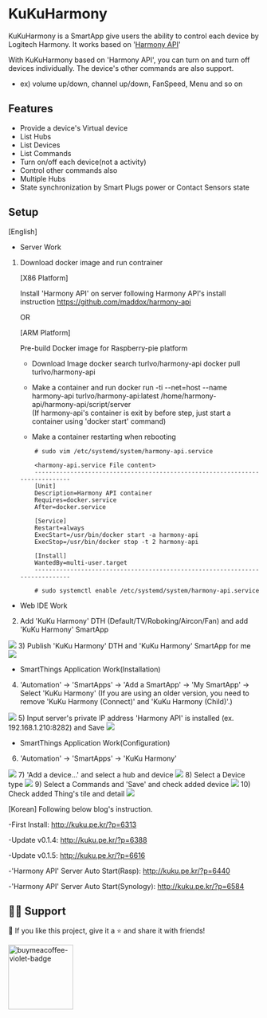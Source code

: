 # KuKuHarmony

KuKuHarmony is a SmartApp give users the ability to control each device by Logitech Harmony.
It works based on '[Harmony API](https://github.com/maddox/harmony-api)'

With KuKuHarmony based on 'Harmony API', you can turn on and turn off devices individually.
The device's other commands are also support. 
- ex) volume up/down, channel up/down, FanSpeed, Menu and so on


## Features

* Provide a device's Virtual device
* List Hubs
* List Devices
* List Commands
* Turn on/off each device(not a activity)
* Control other commands also
* Multiple Hubs
* State synchronization by Smart Plugs power or Contact Sensors state

## Setup
[English]
- Server Work
1) Download docker image and run contrainer

    [X86 Platform]
    
    Install 'Harmony API' on server following Harmony API's install instruction
    https://github.com/maddox/harmony-api

    OR

    [ARM Platform]
    
    Pre-build Docker image for Raspberry-pie platform
    - Download Image
    docker search turlvo/harmony-api
    docker pull turlvo/harmony-api

    - Make a container and run
    docker run -ti --net=host --name harmony-api turlvo/harmony-api:latest /home/harmony-api/harmony-api/script/server        
    (If harmony-api's container is exit by before step, just start a container using 'docker start' command)

    - Make a container restarting when rebooting
    ```
        # sudo vim /etc/systemd/system/harmony-api.service

        <harmony-api.service File content>
        -----------------------------------------------------------------------------            
        [Unit]
        Description=Harmony API container
        Requires=docker.service
        After=docker.service

        [Service]
        Restart=always
        ExecStart=/usr/bin/docker start -a harmony-api
        ExecStop=/usr/bin/docker stop -t 2 harmony-api

        [Install]
        WantedBy=multi-user.target
        -----------------------------------------------------------------------------

        # sudo systemctl enable /etc/systemd/system/harmony-api.service
    ```


- Web IDE Work
2) Add 'KuKu Harmony' DTH (Default/TV/Roboking/Aircon/Fan) and add 'KuKu Harmony' SmartApp
<img src="http://kuku.pe.kr/wordpress/wp-content/uploads/2017/04/harmony11-1024x464.jpg">
3) Publish 'KuKu Harmony' DTH and 'KuKu Harmony' SmartApp for me
<img src="http://kuku.pe.kr/wordpress/wp-content/uploads/2017/04/harmony22-1024x464.jpg">

- SmartThings Application Work(Installation)    
4) 'Automation' -> 'SmartApps' -> 'Add a SmartApp' -> 'My SmartApp' -> Select 'KuKu Harmony'
    (If you are using an older version, you need to remove 'KuKu Harmony (Connect)' and 'KuKu Harmony (Child)'.)
<img src="http://kuku.pe.kr/wordpress/wp-content/uploads/2017/04/smartapp_install1.jpg">
5) Input server's private IP address 'Harmony API' is installed (ex. 192.168.1.210:8282) and Save
<img src="http://kuku.pe.kr/wordpress/wp-content/uploads/2017/04/smartapp_install2.jpg">

- SmartThings Application Work(Configuration)
6) 'Automation' -> 'SmartApps' -> 'KuKu Harmony'
<img src="http://kuku.pe.kr/wordpress/wp-content/uploads/2017/04/smartapp_setup1.jpg">
7) 'Add a device...' and select a hub and device
<img src="http://kuku.pe.kr/wordpress/wp-content/uploads/2017/04/smartapp_setup2.jpg">
8) Select a Device type
<img src="http://kuku.pe.kr/wordpress/wp-content/uploads/2017/04/smartapp_setup3.jpg">
9) Select a Commands and 'Save' and check added device
<img src="http://kuku.pe.kr/wordpress/wp-content/uploads/2017/04/smartapp_setup4.jpg">
10) Check added Thing's tile and detail
<img src="http://kuku.pe.kr/wordpress/wp-content/uploads/2017/04/smartapp_setup6-1024x1024.jpg">



[Korean]
Following below blog's instruction.

-First Install: http://kuku.pe.kr/?p=6313

-Update v0.1.4: http://kuku.pe.kr/?p=6388

-Update v0.1.5: http://kuku.pe.kr/?p=6616

-'Harmony API' Server Auto Start(Rasp): http://kuku.pe.kr/?p=6440

-'Harmony API' Server Auto Start(Synology): http://kuku.pe.kr/?p=6584
    
## 🙋‍♂️ Support

💙 If you like this project, give it a ⭐ and share it with friends!

<a href="https://www.buymeacoffee.com/turlvo" target="_blank" title="buymeacoffee">
  <img src="https://iili.io/JoQ1HUQ.md.png"  alt="buymeacoffee-violet-badge" style="width: 130px;">
</a>
